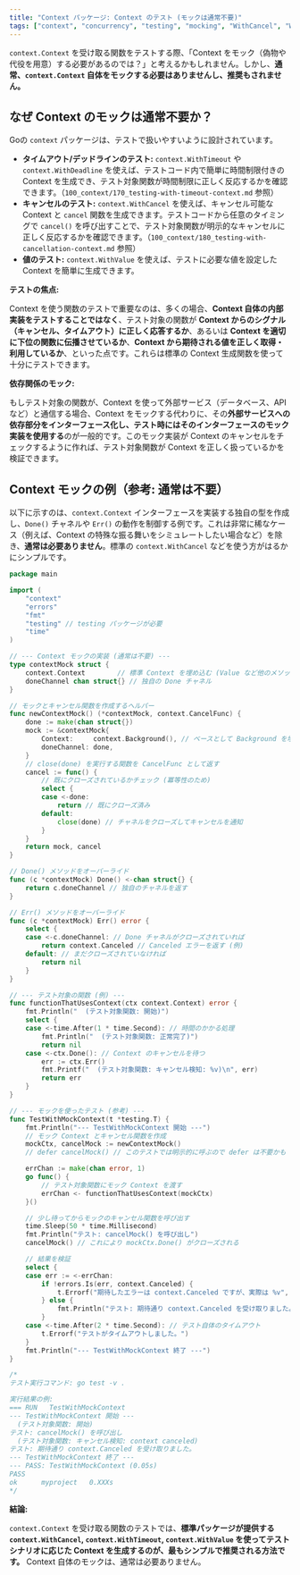 ```yaml
---
title: "Context パッケージ: Context のテスト (モックは通常不要)"
tags: ["context", "concurrency", "testing", "mocking", "WithCancel", "WithTimeout"]
---
```


`context.Context` を受け取る関数をテストする際、「Context をモック（偽物や代役を用意）する必要があるのでは？」と考えるかもしれません。しかし、**通常、`context.Context` 自体をモックする必要はありませんし、推奨もされません。**

## なぜ Context のモックは通常不要か？

Goの `context` パッケージは、テストで扱いやすいように設計されています。

*   **タイムアウト/デッドラインのテスト:** `context.WithTimeout` や `context.WithDeadline` を使えば、テストコード内で簡単に時間制限付きの Context を生成でき、テスト対象関数が時間制限に正しく反応するかを確認できます。（`100_context/170_testing-with-timeout-context.md` 参照）
*   **キャンセルのテスト:** `context.WithCancel` を使えば、キャンセル可能な Context と `cancel` 関数を生成できます。テストコードから任意のタイミングで `cancel()` を呼び出すことで、テスト対象関数が明示的なキャンセルに正しく反応するかを確認できます。（`100_context/180_testing-with-cancellation-context.md` 参照）
*   **値のテスト:** `context.WithValue` を使えば、テストに必要な値を設定した Context を簡単に生成できます。

**テストの焦点:**

Context を使う関数のテストで重要なのは、多くの場合、**Context 自体の内部実装をテストすることではなく**、テスト対象の関数が **Context からのシグナル（キャンセル、タイムアウト）に正しく応答するか**、あるいは **Context を適切に下位の関数に伝播させているか**、**Context から期待される値を正しく取得・利用しているか**、といった点です。これらは標準の Context 生成関数を使って十分にテストできます。

**依存関係のモック:**

もしテスト対象の関数が、Context を使って外部サービス（データベース、APIなど）と通信する場合、Context をモックする代わりに、その**外部サービスへの依存部分をインターフェース化し、テスト時にはそのインターフェースのモック実装を使用する**のが一般的です。このモック実装が Context のキャンセルをチェックするように作れば、テスト対象関数が Context を正しく扱っているかを検証できます。

## Context モックの例（参考: 通常は不要）

以下に示すのは、`context.Context` インターフェースを実装する独自の型を作成し、`Done()` チャネルや `Err()` の動作を制御する例です。これは非常に稀なケース（例えば、Context の特殊な振る舞いをシミュレートしたい場合など）を除き、**通常は必要ありません**。標準の `context.WithCancel` などを使う方がはるかにシンプルです。

```go title="Context モックの実装例 (参考)"
package main

import (
	"context"
	"errors"
	"fmt"
	"testing" // testing パッケージが必要
	"time"
)

// --- Context モックの実装 (通常は不要) ---
type contextMock struct {
	context.Context        // 標準 Context を埋め込む (Value など他のメソッドのため)
	doneChannel chan struct{} // 独自の Done チャネル
}

// モックとキャンセル関数を作成するヘルパー
func newContextMock() (*contextMock, context.CancelFunc) {
	done := make(chan struct{})
	mock := &contextMock{
		Context:     context.Background(), // ベースとして Background を埋め込む
		doneChannel: done,
	}
	// close(done) を実行する関数を CancelFunc として返す
	cancel := func() {
		// 既にクローズされているかチェック (冪等性のため)
		select {
		case <-done:
			return // 既にクローズ済み
		default:
			close(done) // チャネルをクローズしてキャンセルを通知
		}
	}
	return mock, cancel
}

// Done() メソッドをオーバーライド
func (c *contextMock) Done() <-chan struct{} {
	return c.doneChannel // 独自のチャネルを返す
}

// Err() メソッドをオーバーライド
func (c *contextMock) Err() error {
	select {
	case <-c.doneChannel: // Done チャネルがクローズされていれば
		return context.Canceled // Canceled エラーを返す (例)
	default: // まだクローズされていなければ
		return nil
	}
}

// --- テスト対象の関数 (例) ---
func functionThatUsesContext(ctx context.Context) error {
	fmt.Println("  (テスト対象関数: 開始)")
	select {
	case <-time.After(1 * time.Second): // 時間のかかる処理
		fmt.Println("  (テスト対象関数: 正常完了)")
		return nil
	case <-ctx.Done(): // Context のキャンセルを待つ
		err := ctx.Err()
		fmt.Printf("  (テスト対象関数: キャンセル検知: %v)\n", err)
		return err
	}
}

// --- モックを使ったテスト (参考) ---
func TestWithMockContext(t *testing.T) {
	fmt.Println("--- TestWithMockContext 開始 ---")
	// モック Context とキャンセル関数を作成
	mockCtx, cancelMock := newContextMock()
	// defer cancelMock() // このテストでは明示的に呼ぶので defer は不要かも

	errChan := make(chan error, 1)
	go func() {
		// テスト対象関数にモック Context を渡す
		errChan <- functionThatUsesContext(mockCtx)
	}()

	// 少し待ってからモックのキャンセル関数を呼び出す
	time.Sleep(50 * time.Millisecond)
	fmt.Println("テスト: cancelMock() を呼び出し")
	cancelMock() // これにより mockCtx.Done() がクローズされる

	// 結果を検証
	select {
	case err := <-errChan:
		if !errors.Is(err, context.Canceled) {
			t.Errorf("期待したエラーは context.Canceled ですが、実際は %v", err)
		} else {
			fmt.Println("テスト: 期待通り context.Canceled を受け取りました。")
		}
	case <-time.After(2 * time.Second): // テスト自体のタイムアウト
		t.Errorf("テストがタイムアウトしました。")
	}
	fmt.Println("--- TestWithMockContext 終了 ---")
}

/*
テスト実行コマンド: go test -v .

実行結果の例:
=== RUN   TestWithMockContext
--- TestWithMockContext 開始 ---
  (テスト対象関数: 開始)
テスト: cancelMock() を呼び出し
  (テスト対象関数: キャンセル検知: context canceled)
テスト: 期待通り context.Canceled を受け取りました。
--- TestWithMockContext 終了 ---
--- PASS: TestWithMockContext (0.05s)
PASS
ok  	myproject	0.XXXs
*/
```

**結論:**

`context.Context` を受け取る関数のテストでは、**標準パッケージが提供する `context.WithCancel`, `context.WithTimeout`, `context.WithValue` を使ってテストシナリオに応じた Context を生成するのが、最もシンプルで推奨される方法です。** Context 自体のモックは、通常は必要ありません。